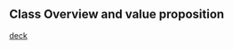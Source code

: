 ## Class Overview and value proposition

[deck](https://docs.google.com/presentation/d/1bBglQT6Nybp3neQC5iIKCiZlJM1sibtAn9dBJrpF4k8/edit?usp=sharing)
